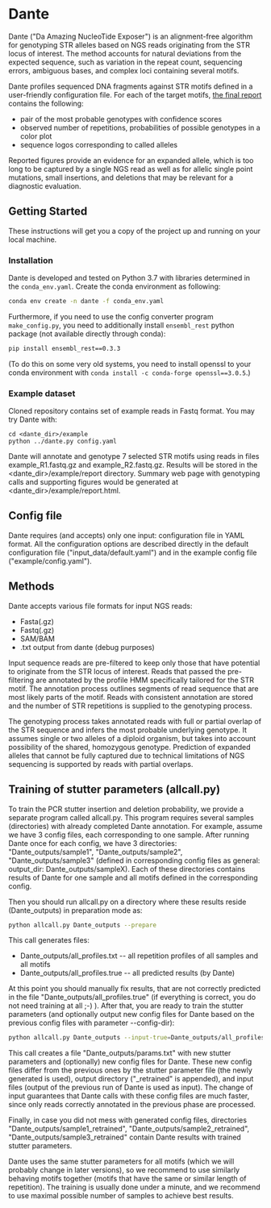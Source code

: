 # Dante
 Dante ("Da Amazing NucleoTide Exposer") is an alignment-free algorithm for genotyping STR alleles based on NGS reads originating from the STR locus of interest. The method accounts for natural deviations from the expected sequence, such as variation in the repeat count, sequencing errors, ambiguous bases, and complex loci containing several motifs.

Dante profiles sequenced DNA fragments against STR motifs defined in a user-friendly configuration file. For each of the target motifs, [the final report](http://158.195.68.48/dante/example/report.html) contains the following: 
- pair of the most probable genotypes with confidence scores
- observed number of repetitions, probabilities of possible genotypes in a color plot
- sequence logos corresponding to called alleles

Reported figures provide an evidence for an expanded allele, which is too long to be captured by a single NGS read as well as for allelic single point mutations, small insertions, and deletions that may be relevant for a diagnostic evaluation.


## Getting Started

These instructions will get you a copy of the project up and running on your local machine. 

### Installation

Dante is developed and tested on Python 3.7 with libraries determined in the `conda_env.yaml`. Create the conda environment as following:
```bash
conda env create -n dante -f conda_env.yaml
```

Furthermore, if you need to use the config converter program `make_config.py`, you need to additionally install `ensembl_rest` python package (not available directly through conda):

```bash
pip install ensembl_rest==0.3.3
```

(To do this on some very old systems, you need to install openssl to your conda environment with `conda install -c conda-forge openssl==3.0.5`.)

### Example dataset

Cloned repository contains set of example reads in Fastq format. You may try Dante with: 
```
cd <dante_dir>/example
python ../dante.py config.yaml
```

Dante will annotate and genotype 7 selected STR motifs using reads in files example_R1.fastq.gz and example_R2.fastq.gz. Results will be stored in the <dante_dir>/example/report directory. Summary web page with genotyping calls and supporting figures would be generated at <dante_dir>/example/report.html. 

## Config file

Dante requires (and accepts) only one input: configuration file in YAML format. All the configuration options are described directly in the default configuration file ("input_data/default.yaml") and in the example config file ("example/config.yaml").

## Methods

Dante accepts various file formats for input NGS reads:
- Fasta(.gz)
- Fastq(.gz)
- SAM/BAM
- .txt output from dante (debug purposes) 

Input sequence reads are pre-filtered to keep only those that have potential to originate from the STR locus of interest. Reads that passed the pre-filtering are annotated by the profile HMM specifically tailored for the STR motif. The annotation process outlines segments of read sequence that are most likely parts of the motif. Reads with consistent annotation are stored and the number of STR repetitions is supplied to the genotyping process.

The genotyping process takes annotated reads with full or partial overlap of the STR sequence and infers the most probable underlying genotype. It assumes single or two alleles of a diploid organism, but takes into account possibility of the shared, homozygous genotype. Prediction of expanded alleles that cannot be fully captured due to technical limitations of NGS sequencing is supported by reads with partial overlaps. 

## Training of stutter parameters (allcall.py)

To train the PCR stutter insertion and deletion probability, we provide a separate program called allcall.py. This program requires several samples (directories) with already completed Dante annotation. For example, assume we have 3 config files, each corresponding to one sample. After running Dante once for each config, we have 3 directories: "Dante_outputs/sample1", "Dante_outputs/sample2", "Dante_outputs/sample3" (defined in corresponding config files as general: output_dir: Dante_outputs/sampleX). Each of these directories contains results of Dante for one sample and all motifs defined in the corresponding config. 

Then you should run allcall.py on a directory where these results reside (Dante_outputs) in preparation mode as: 
```bash
python allcall.py Dante_outputs --prepare
```  

This call generates files: 
- Dante_outputs/all_profiles.txt -- all repetition profiles of all samples and all motifs
- Dante_outputs/all_profiles.true -- all predicted results (by Dante) 

At this point you should manually fix results, that are not correctly predicted in the file "Dante_outputs/all_profiles.true" (if everything is correct, you do not need training at all ;-) ). After that, you are ready to train the stutter parameters (and optionally output new config files for Dante based on the previous config files with parameter --config-dir):

```bash
python allcall.py Dante_outputs --input-true=Dante_outputs/all_profiles.true [--config-dir=Dante_outputs]
```

This call creates a file "Dante_outputs/params.txt" with new stutter parameters and (optionally) new config files for Dante. These new config files differ from the previous ones by the stutter parameter file (the newly generated is used), output directory ("_retrained" is appended), and input files (output of the previous run of Dante is used as input). The change of input guarantees that Dante calls with these config files are much faster, since only reads  correctly annotated in the previous phase are processed. 

Finally, in case you did not mess with generated config files, directories "Dante_outputs/sample1_retrained", "Dante_outputs/sample2_retrained", "Dante_outputs/sample3_retrained" contain Dante results with trained stutter parameters.

Dante uses the same stutter parameters for all motifs (which we will probably change in later versions), so we recommend to use similarly behaving motifs together (motifs that have the same or similar length of repetition). The training is usually done under a minute, and we recommend to use maximal possible number of samples to achieve best results. 

